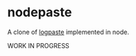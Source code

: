 # nodepaste

A clone of [logpaste](https://github.com/mtlynch/logpaste) implemented in node.

WORK IN PROGRESS